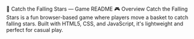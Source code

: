 🌠 Catch the Falling Stars — Game README
🎮 Overview
Catch the Falling Stars is a fun browser-based game where players move a basket to catch falling stars. Built with HTML5, CSS, and JavaScript, it's lightweight and perfect for casual play.
